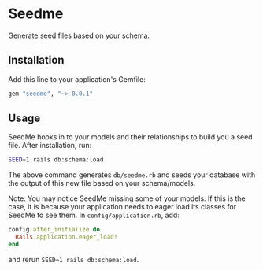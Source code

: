 # Seedme
Generate seed files based on your schema.

## Installation
Add this line to your application's Gemfile:

```ruby
gem "seedme", "~> 0.0.1"
```

## Usage
SeedMe hooks in to your models and their relationships to build you a seed file. After installation,
run: 

```bash
SEED=1 rails db:schema:load
```

The above command generates `db/seedme.rb` and seeds your database with the output of this new file based on your schema/models.

Note: You may notice SeedMe missing some of your models. If this is the case, it is because
your application needs to eager load its classes for SeedMe to see them. 
In `config/application.rb`, add:

```ruby
config.after_initialize do
  Rails.application.eager_load!
end
```

and rerun `SEED=1 rails db:schema:load`.